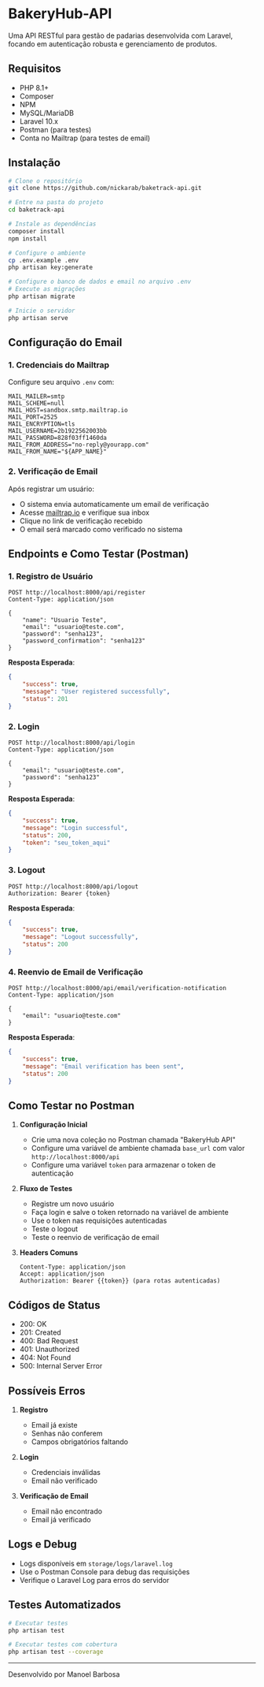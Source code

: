 # BakeryHub-API

Uma API RESTful para gestão de padarias desenvolvida com Laravel, focando em autenticação robusta e gerenciamento de produtos.

## Requisitos
- PHP 8.1+
- Composer
- NPM
- MySQL/MariaDB
- Laravel 10.x
- Postman (para testes)
- Conta no Mailtrap (para testes de email)

## Instalação

```bash
# Clone o repositório
git clone https://github.com/nickarab/baketrack-api.git

# Entre na pasta do projeto
cd baketrack-api

# Instale as dependências
composer install
npm install

# Configure o ambiente
cp .env.example .env
php artisan key:generate

# Configure o banco de dados e email no arquivo .env
# Execute as migrações
php artisan migrate

# Inicie o servidor
php artisan serve
```

## Configuração do Email

### 1. Credenciais do Mailtrap
Configure seu arquivo `.env` com:
```dotenv
MAIL_MAILER=smtp
MAIL_SCHEME=null
MAIL_HOST=sandbox.smtp.mailtrap.io
MAIL_PORT=2525
MAIL_ENCRYPTION=tls
MAIL_USERNAME=2b1922562003bb
MAIL_PASSWORD=828f03ff1460da
MAIL_FROM_ADDRESS="no-reply@yourapp.com"
MAIL_FROM_NAME="${APP_NAME}"
```

### 2. Verificação de Email
Após registrar um usuário:
- O sistema envia automaticamente um email de verificação
- Acesse [mailtrap.io](https://mailtrap.io) e verifique sua inbox
- Clique no link de verificação recebido
- O email será marcado como verificado no sistema

## Endpoints e Como Testar (Postman)

### 1. Registro de Usuário
```
POST http://localhost:8000/api/register
Content-Type: application/json

{
    "name": "Usuario Teste",
    "email": "usuario@teste.com",
    "password": "senha123",
    "password_confirmation": "senha123"
}
```

**Resposta Esperada**:
```json
{
    "success": true,
    "message": "User registered successfully",
    "status": 201
}
```

### 2. Login
```
POST http://localhost:8000/api/login
Content-Type: application/json

{
    "email": "usuario@teste.com",
    "password": "senha123"
}
```

**Resposta Esperada**:
```json
{
    "success": true,
    "message": "Login successful",
    "status": 200,
    "token": "seu_token_aqui"
}
```

### 3. Logout
```
POST http://localhost:8000/api/logout
Authorization: Bearer {token}
```

**Resposta Esperada**:
```json
{
    "success": true,
    "message": "Logout successfully",
    "status": 200
}
```

### 4. Reenvio de Email de Verificação
```
POST http://localhost:8000/api/email/verification-notification
Content-Type: application/json

{
    "email": "usuario@teste.com"
}
```

**Resposta Esperada**:
```json
{
    "success": true,
    "message": "Email verification has been sent",
    "status": 200
}
```

## Como Testar no Postman

1. **Configuração Inicial**
   - Crie uma nova coleção no Postman chamada "BakeryHub API"
   - Configure uma variável de ambiente chamada `base_url` com valor `http://localhost:8000/api`
   - Configure uma variável `token` para armazenar o token de autenticação

2. **Fluxo de Testes**
   - Registre um novo usuário
   - Faça login e salve o token retornado na variável de ambiente
   - Use o token nas requisições autenticadas
   - Teste o logout
   - Teste o reenvio de verificação de email

3. **Headers Comuns**
   ```
   Content-Type: application/json
   Accept: application/json
   Authorization: Bearer {{token}} (para rotas autenticadas)
   ```

## Códigos de Status
- 200: OK
- 201: Created
- 400: Bad Request
- 401: Unauthorized
- 404: Not Found
- 500: Internal Server Error

## Possíveis Erros

1. **Registro**
   - Email já existe
   - Senhas não conferem
   - Campos obrigatórios faltando

2. **Login**
   - Credenciais inválidas
   - Email não verificado

3. **Verificação de Email**
   - Email não encontrado
   - Email já verificado

## Logs e Debug
- Logs disponíveis em `storage/logs/laravel.log`
- Use o Postman Console para debug das requisições
- Verifique o Laravel Log para erros do servidor

## Testes Automatizados
```bash
# Executar testes
php artisan test

# Executar testes com cobertura
php artisan test --coverage
```

---
Desenvolvido por Manoel Barbosa
